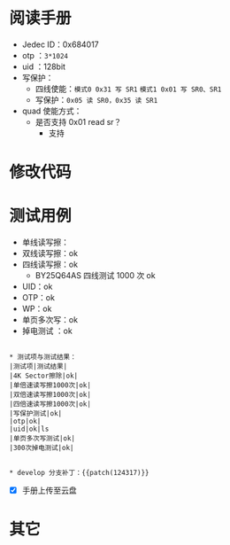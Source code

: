 
# 阅读手册

- Jedec ID：0x684017
- otp ：`3*1024 `
- uid ：128bit
- 写保护：
	- 四线使能：`模式0 0x31 写 SR1` `模式1 0x01 写 SR0、SR1`
	- 写保护：`0x05 读 SR0，0x35 读 SR1`
- quad 使能方式：
	- 是否支持 0x01 read sr？
		- 支持




# 修改代码




# 测试用例 
- 单线读写擦：
- 双线读写擦：ok
- 四线读写擦：ok
	- BY25Q64AS 四线测试 1000 次 ok
- UID：ok
- OTP：ok
- WP：ok
- 单页多次写：ok
- 掉电测试 ：ok

```

* 测试项与测试结果：
|测试项|测试结果|
|4K Sector擦除|ok|
|单倍速读写擦1000次|ok|
|双倍速读写擦1000次|ok|
|四倍速读写擦1000次|ok|
|写保护测试|ok|
|otp|ok|
|uid|ok|ls
|单页多次写测试|ok|
|300次掉电测试|ok|


* develop 分支补丁：{{patch(124317)}}
```

- [x] 手册上传至云盘 


# 其它 